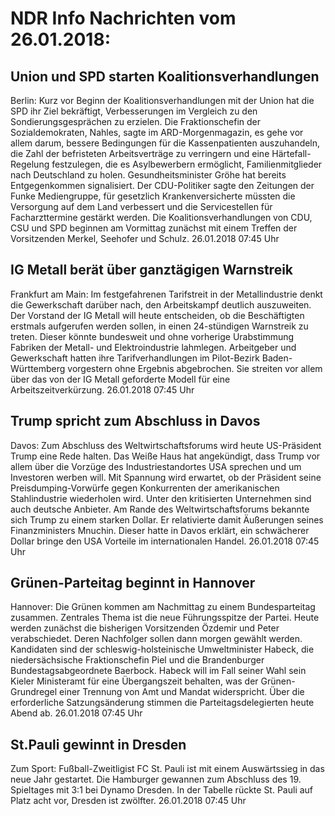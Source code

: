 # NDR Info Nachrichten vom 26.01.2018:


## Union und SPD starten Koalitionsverhandlungen
Berlin: Kurz vor Beginn der Koalitionsverhandlungen mit der Union hat die SPD ihr Ziel bekräftigt, Verbesserungen im Vergleich zu den Sondierungsgesprächen zu erzielen. Die Fraktionschefin der Sozialdemokraten, Nahles, sagte im ARD-Morgenmagazin, es gehe vor allem darum, bessere Bedingungen für die Kassenpatienten auszuhandeln, die Zahl der befristeten Arbeitsverträge zu verringern und eine Härtefall-Regelung festzulegen, die es Asylbewerbern ermöglicht, Familienmitglieder nach Deutschland zu holen. Gesundheitsminister Gröhe hat bereits Entgegenkommen signalisiert. Der CDU-Politiker sagte den Zeitungen der Funke Mediengruppe, für gesetzlich Krankenversicherte müssten die Versorgung auf dem Land verbessert und die Servicestellen für Facharzttermine gestärkt werden. Die Koalitionsverhandlungen von CDU, CSU und SPD beginnen am Vormittag zunächst mit einem Treffen der Vorsitzenden Merkel, Seehofer und Schulz. 26.01.2018 07:45 Uhr 

## IG Metall berät über ganztägigen Warnstreik
Frankfurt am Main: Im festgefahrenen Tarifstreit in der Metallindustrie denkt die Gewerkschaft darüber nach, den Arbeitskampf deutlich auszuweiten. Der Vorstand der IG Metall will heute entscheiden, ob die Beschäftigten erstmals aufgerufen werden sollen, in einen 24-stündigen Warnstreik zu treten. Dieser könnte bundesweit und ohne vorherige Urabstimmung Fabriken der Metall- und Elektroindustrie lahmlegen. Arbeitgeber und Gewerkschaft hatten ihre Tarifverhandlungen im Pilot-Bezirk Baden-Württemberg vorgestern ohne Ergebnis abgebrochen. Sie streiten vor allem über das von der IG Metall geforderte Modell für eine Arbeitszeitverkürzung. 26.01.2018 07:45 Uhr 

## Trump spricht zum Abschluss in Davos
Davos: Zum Abschluss des Weltwirtschaftsforums wird heute US-Präsident Trump eine Rede halten. Das Weiße Haus hat angekündigt, dass Trump vor allem über die Vorzüge des Industriestandortes USA sprechen und um Investoren werben will. Mit Spannung wird erwartet, ob der Präsident seine Preisdumping-Vorwürfe gegen Konkurrenten der amerikanischen Stahlindustrie wiederholen wird. Unter den kritisierten Unternehmen sind auch deutsche Anbieter. Am Rande des Weltwirtschaftsforums bekannte sich Trump zu einem starken Dollar. Er relativierte damit Äußerungen seines Finanzministers Mnuchin. Dieser hatte in Davos erklärt, ein schwächerer Dollar bringe den USA Vorteile im internationalen Handel. 26.01.2018 07:45 Uhr 

## Grünen-Parteitag beginnt in Hannover
Hannover: 	Die Grünen kommen am Nachmittag zu einem Bundesparteitag zusammen. Zentrales Thema ist die neue Führungsspitze der Partei. Heute werden zunächst die bisherigen Vorsitzenden Özdemir und Peter verabschiedet. Deren Nachfolger sollen dann morgen gewählt werden. Kandidaten sind der schleswig-holsteinische Umweltminister Habeck, die niedersächsische Fraktionschefin Piel und die Brandenburger Bundestagsabgeordnete Baerbock. Habeck will im Fall seiner Wahl sein Kieler Ministeramt für eine Übergangszeit behalten, was der Grünen-Grundregel einer Trennung von Amt und Mandat widerspricht. Über die erforderliche Satzungsänderung stimmen die Parteitagsdelegierten heute Abend ab. 26.01.2018 07:45 Uhr 

## St.Pauli gewinnt in Dresden
Zum Sport: Fußball-Zweitligist FC St. Pauli ist mit einem Auswärtssieg in das neue Jahr gestartet. Die Hamburger gewannen zum Abschluss des 19. Spieltages mit 3:1 bei Dynamo Dresden. In der Tabelle rückte St. Pauli auf Platz acht vor, Dresden ist zwölfter. 26.01.2018 07:45 Uhr 

